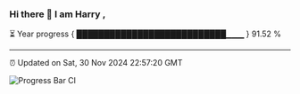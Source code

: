 ### Hi there 👋 I am Harry , 

⏳ Year progress { ███████████████████████████▁▁▁ } 91.52 %

---

⏰ Updated on Sat, 30 Nov 2024 22:57:20 GMT

![Progress Bar CI](https://github.com/duykhang68/duykhang68/workflows/Progress%20Bar%20CI/badge.svg)
